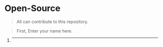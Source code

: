 # Open-Source
> All can contribute to this repository.

> First, Enter your name here.

1. _ _ _ _ _ _ _ _
